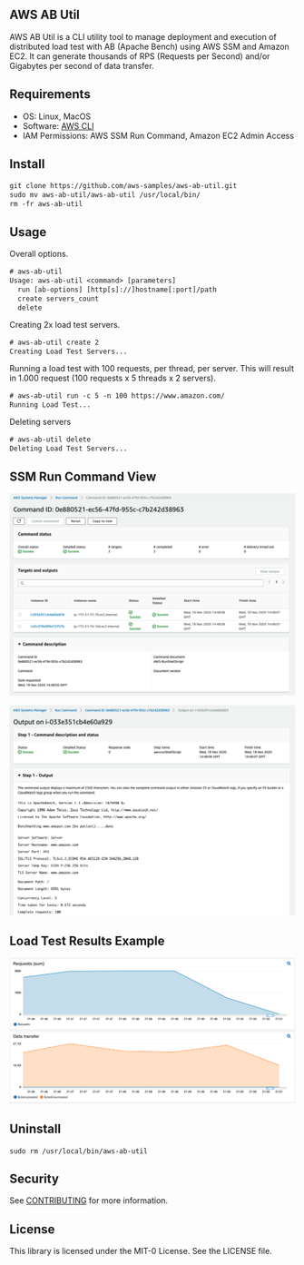 ## AWS AB Util 

AWS AB Util is a CLI utility tool to manage deployment and execution of distributed load test with AB (Apache Bench) using AWS SSM and Amazon EC2. It can generate thousands of RPS (Requests per Second) and/or Gigabytes per second of data transfer.

## Requirements
- OS: Linux, MacOS
- Software: [AWS CLI](https://aws.amazon.com/cli/)
- IAM Permissions: AWS SSM Run Command, Amazon EC2 Admin Access

## Install
```
git clone https://github.com/aws-samples/aws-ab-util.git
sudo mv aws-ab-util/aws-ab-util /usr/local/bin/
rm -fr aws-ab-util
```

## Usage
Overall options.
```
# aws-ab-util
Usage: aws-ab-util <command> [parameters]
  run [ab-options] [http[s]://]hostname[:port]/path
  create servers_count
  delete
```


Creating 2x load test servers.
```
# aws-ab-util create 2
Creating Load Test Servers...
```


Running a load test with 100 requests, per thread, per server. This will result in 1.000 request (100 requests x 5 threads  x 2 servers).
```
# aws-ab-util run -c 5 -n 100 https://www.amazon.com/
Running Load Test...
```

Deleting servers
```
# aws-ab-util delete
Deleting Load Test Servers...
```

## SSM Run Command View
![SSM Command Execution](images/aws-ab-command-execution.png)

![SSM Command Output](images/aws-ab-command-output.png)

## Load Test Results Example
![Load test results example](images/aws-ab-load-test.png)

## Uninstall
```
sudo rm /usr/local/bin/aws-ab-util
```

## Security

See [CONTRIBUTING](CONTRIBUTING.md#security-issue-notifications) for more information.

## License

This library is licensed under the MIT-0 License. See the LICENSE file.

